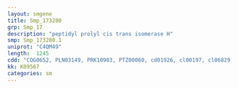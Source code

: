 ```yaml
---
layout: smgene
title: Smp_173280
grp: Smp_17
description: "peptidyl prolyl cis trans isomerase H"
smp: Smp_173280.1
uniprot: "C4QM49"
length:  1245
cdd: "COG0652, PLN03149, PRK10903, PTZ00060, cd01926, cl00197, cl06829, pfam00160, pfam07962"
kk: K09567
categories: sm
---
```


